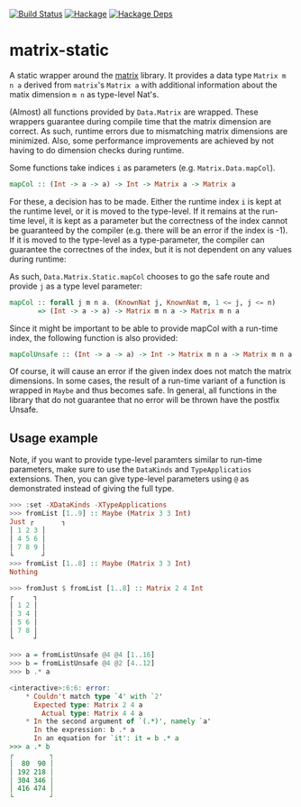 [![Build Status](https://travis-ci.org/wchresta/matrix-static.svg?branch=master)](https://travis-ci.org/wchresta/matrix-static)
[![Hackage](https://img.shields.io/hackage/v/matrix-static.svg)](https://hackage.haskell.org/package/matrix-static)
[![Hackage Deps](https://img.shields.io/hackage-deps/v/matrix-static.svg)](http://packdeps.haskellers.com/reverse/matrix-static)


# matrix-static

A static wrapper around the [matrix](https://hackage.haskell.org/package/matrix) library. It provides a data type `Matrix m n a` derived from `matrix`'s `Matrix a` with additional information about the matix dimension `m n` as type-level Nat's.

(Almost) all functions provided by `Data.Matrix` are wrapped. These wrappers guarantee during compile time that the matrix dimension are correct. As such, runtime errors due to mismatching matrix dimensions are minimized. Also, some performance improvements are achieved by not having to do dimension checks during runtime.

Some functions take indices `i` as parameters (e.g. `Matrix.Data.mapCol`).
```haskell
mapCol :: (Int -> a -> a) -> Int -> Matrix a -> Matrix a
```

For these, a decision has to be made. Either the runtime index `i` is kept at the runtime level, or it is moved to the type-level. If it remains at the run-time level, it is kept as a parameter but the correctness of the index cannot be guaranteed by the compiler (e.g. there will be an error if the index is -1). If it is moved to the type-level as a type-parameter, the compiler can guarantee the correctnes of the index, but it is not dependent on any values during runtime:

As such, `Data.Matrix.Static.mapCol` chooses to go the safe route and provide `j` as a type level parameter:
```haskell
mapCol :: forall j m n a. (KnownNat j, KnownNat m, 1 <= j, j <= n)
       => (Int -> a -> a) -> Matrix m n a -> Matrix m n a
```

Since it might be important to be able to provide mapCol with a run-time index, the following function is also provided:

```haskell
mapColUnsafe :: (Int -> a -> a) -> Int -> Matrix m n a -> Matrix m n a
```

Of course, it will cause an error if the given index does not match the matrix
dimensions. In some cases, the result of a run-time variant of a function is wrapped
in `Maybe` and thus becomes safe. In general, all functions in the library that do not guarantee that no error will be thrown have the postfix Unsafe.

## Usage example

Note, if you want to provide type-level paramters similar to run-time parameters, make sure to use the `DataKinds` and `TypeApplicatios` extensions. Then, you can give type-level parameters using `@` as demonstrated instead of giving the full type.

```haskell
>>> :set -XDataKinds -XTypeApplications
>>> fromList [1..9] :: Maybe (Matrix 3 3 Int)
Just ┌       ┐
│ 1 2 3 │
│ 4 5 6 │
│ 7 8 9 │
└       ┘
>>> fromList [1..8] :: Maybe (Matrix 3 3 Int)
Nothing

>>> fromJust $ fromList [1..8] :: Matrix 2 4 Int
┌     ┐
│ 1 2 │
│ 3 4 │
│ 5 6 │
│ 7 8 │
└     ┘

>>> a = fromListUnsafe @4 @4 [1..16]
>>> b = fromListUnsafe @4 @2 [4..12]
>>> b .* a

<interactive>:6:6: error:
    * Couldn't match type `4' with `2'
      Expected type: Matrix 2 4 a
        Actual type: Matrix 4 4 a
    * In the second argument of `(.*)', namely `a'
      In the expression: b .* a
      In an equation for `it': it = b .* a
>>> a .* b
┌         ┐
│  80  90 │
│ 192 218 │
│ 304 346 │
│ 416 474 │
└         ┘
```
